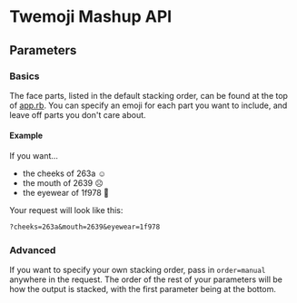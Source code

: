# Twemoji Mashup API

## Parameters

### Basics

The face parts, listed in the default stacking order, can be found at the top of [app.rb](app.rb#L5-L13). You can specify an emoji for each part you want to include, and leave off parts you don't care about.

#### Example

If you want...

- the cheeks of 263a ☺️
- the mouth of 2639 ☹️
- the eyewear of 1f978 🥸

Your request will look like this:

```txt
?cheeks=263a&mouth=2639&eyewear=1f978
```

### Advanced

If you want to specify your own stacking order, pass in `order=manual` anywhere in the request. The order of the rest of your parameters will be how the output is stacked, with the first parameter being at the bottom.

